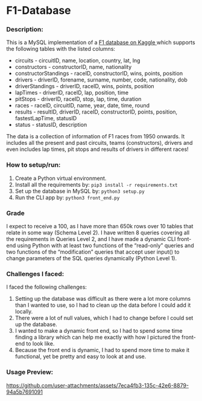 # F1-Database

### Description:
This is a MySQL implementation of a [F1 database on Kaggle ](https://www.kaggle.com/datasets/rohanrao/formula-1-world-championship-1950-2020) which supports the following tables with the listed columns:

 - circuits - circuitID, name, location, country, lat, lng
 - constructors - constructorID, name, nationality
 - constructorStandings - raceID, constructorID, wins, points, position
 - drivers - driverID, forename, surname, number, code, nationality, dob
 - driverStandings - driverID, raceID, wins, points, position
 - lapTimes - driverID, raceID, lap, position, time
 - pitStops - driverID, raceID, stop, lap, time, duration
 - races - raceID, circuitID, name, year, date, time, round
 - results - resultID, driverID, raceID, constructorID, points, position, fastestLapTime, statusID
 - status - statusID, description

The data is a collection of information of F1 races from 1950 onwards. It includes all the present and past circuits, teams (constructors), drivers and even includes lap times, pit stops and results of drivers in different races!

### How to setup/run:

 1. Create a Python virtual environment.
 2. Install all the requirements by:
	  `pip3 install -r requirements.txt`
 3. Set up the database in MySQL by:
	 `python3 setup.py`
 4. Run the CLI app by:
	 `python3 front_end.py`
	
### Grade
I expect to receive a 100, as I have more than 650k rows over 10 tables that relate in some way (Schema Level 2). I have written 8 queries covering all the requirements in Queries Level 2, and I have made a dynamic CLI front-end using Python with at least two functions of the “read-only” queries and two functions of the “modification” queries that accept user input() to change parameters of the SQL queries dynamically (Python Level 1).

### Challenges I faced:

I faced the following challenges:

 1. Setting up the database was difficult as there were a lot more columns than I wanted to use, so I had to clean up the data before I could add it locally.
 2. There were a lot of null values, which I had to change before I could set up the database.
 3. I wanted to make a dynamic front end, so I had to spend some time finding a library which can help me exactly with how I pictured the front-end to look like.
 4. Because the front end is dynamic, I had to spend more time to make it functional, yet be pretty and easy to look at and use.

### Usage Preview:
https://github.com/user-attachments/assets/7eca4fb3-135c-42e6-8879-94a5b7691091
